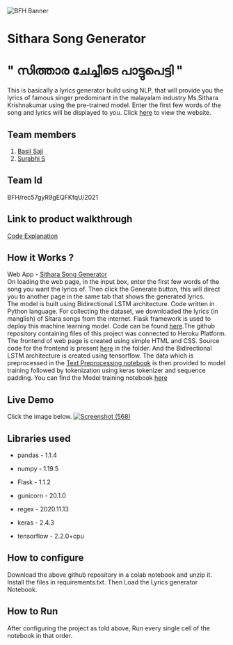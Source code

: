 ![BFH Banner](https://trello-attachments.s3.amazonaws.com/542e9c6316504d5797afbfb9/542e9c6316504d5797afbfc1/39dee8d993841943b5723510ce663233/Frame_19.png)
# Sithara Song Generator
<h1>" സിത്താര ചേച്ചീടെ പാട്ടുപെട്ടി "</h1>
This is basically a lyrics generator build using NLP, that will provide you the lyrics of famous singer predominant in the malayalam industry Ms.Sithara Krishnakumar using the pre-trained model. Enter the first few words of the song and lyrics will be displayed to you. Click <a href="https://sithara-lyrics-generator.herokuapp.com/">here</a> to view the website.

## Team members
1. <a href="https://github.com/basil-b2s">Basil Saji</a>
2. <a href="https://github.com/SurabhiSuresh22">Surabhi S</a>
 
## Team Id
BFH/rec57gyR9gEQFKfqU/2021

## Link to product walkthrough
<a href="https://drive.google.com/file/d/14_vt-v97GLXyDVF_6Em0Ycc4FGb3KbLP/view?usp=sharing">Code Explanation</a><br>

## How it Works ?

Web App  - <a href="https://sithara-lyrics-generator.herokuapp.com/">Sithara Song Generator</a><br>
 On loading the web page, in the input box, enter the first few words of the song you want the lyrics of. Then click the Generate button, this will direct you to another page in the same tab that shows the generated lyrics.<br>
The model is built using Bidirectional LSTM architecture. Code written in Python language. For collecting the dataset, we downloaded the lyrics (in manglish) of Sitara songs from the internet. Flask framework is used to deploy this machine learning model. Code can be found <a href="https://github.com/basil-b2s/Sithara-Music-Box/blob/master/app.py">here</a>.The github repository containing files of this project was connected to Heroku Platform. The frontend of web page is created using simple HTML and CSS. Source code for the frontend is present <a href="https://github.com/basil-b2s/Sithara-Music-Box/tree/master/templates">here</a> in the folder. And the Bidirectional LSTM architecture is created using tensorflow. The data which is preprocessed in the <a href="https://github.com/basil-b2s/Sithara-Music-Box/blob/master/Text%20Preprocessing.ipynb">Text Preprocessing notebook</a> is then provided to model training followed by tokenization using keras tokenizer  and sequence padding. You can find the Model training notebook <a href="https://github.com/basil-b2s/Sithara-Music-Box/blob/master/Lyrics%20Generator.ipynb">here</a> 

## Live Demo
Click the image below.
<a href="https://drive.google.com/file/d/11O2E2WpngtQo3OdwB3q3LIiz6Td_Lp_m/view?usp=sharing">![Screenshot (568)](https://user-images.githubusercontent.com/63139488/119367812-f6cfd580-bccf-11eb-8a5c-639104d15668.png)</a><br>

## Libraries used
* pandas - 1.1.4

* numpy - 1.19.5

* Flask - 1.1.2

* gunicorn - 20.1.0

* regex - 2020.11.13

* keras - 2.4.3

* tensorflow - 2.2.0+cpu

## How to configure
Download the above github repository in a colab notebook and unzip it. Install the files in requirements.txt. Then Load the Lyrics generator Notebook.

## How to Run
After configuring the project as told above, Run every single cell of the notebook in that order.
